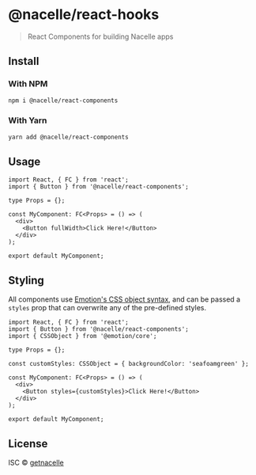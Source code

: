 # @nacelle/react-hooks

> React Components for building Nacelle apps

## Install

### With NPM

```bash
npm i @nacelle/react-components
```

### With Yarn

```bash
yarn add @nacelle/react-components
```

## Usage

```tsx
import React, { FC } from 'react';
import { Button } from '@nacelle/react-components';

type Props = {};

const MyComponent: FC<Props> = () => (
  <div>
    <Button fullWidth>Click Here!</Button>
  </div>
);

export default MyComponent;
```

## Styling

All components use [Emotion's CSS object syntax](https://emotion.sh/docs/object-styles), and can be passed a `styles` prop that can overwrite any of the pre-defined styles.

```tsx
import React, { FC } from 'react';
import { Button } from '@nacelle/react-components';
import { CSSObject } from '@emotion/core';

type Props = {};

const customStyles: CSSObject = { backgroundColor: 'seafoamgreen' };

const MyComponent: FC<Props> = () => (
  <div>
    <Button styles={customStyles}>Click Here!</Button>
  </div>
);

export default MyComponent;
```

## License

ISC © [getnacelle](https://github.com/getnacelle)

